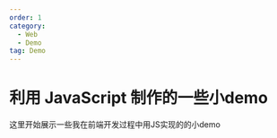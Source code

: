 ```yaml
---
order: 1
category:
  - Web
  - Demo
tag: Demo
---
```


# 利用 JavaScript 制作的一些小demo

这里开始展示一些我在前端开发过程中用JS实现的的小demo